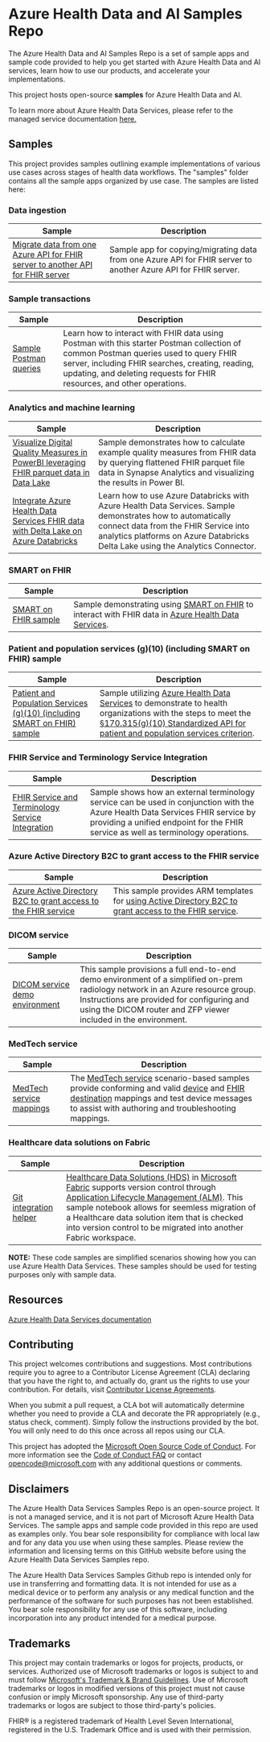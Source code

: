 # Azure Health Data and AI Samples Repo

The Azure Health Data and AI Samples Repo is a set of sample apps and sample code provided to help you get started with Azure Health Data and AI services, learn how to use our products, and accelerate your implementations.

This project hosts open-source **samples** for Azure Health Data and AI.

To learn more about Azure Health Data Services, please refer to the managed service documentation [here.](https://learn.microsoft.com/azure/healthcare-apis/healthcare-apis-overview)

## Samples

This project provides samples outlining example implementations of various use cases across stages of health data workflows. The "samples" folder contains all the sample apps organized by use case. The samples are listed here:

<!---
### Data ingestion into Health Data Services

|Sample|Description|
| --- | --- |
| [Sample HL7v2 Data Ingestion Pipeline]() | Sample app that shows how to ingest HL7v2 data into FHIR server, including conversion and validation. |

### Analytics and machine learning

|Sample|Description|
| --- | --- |
| FHIR Delta Lake with Databricks | End-to-end sample showing data from FHIR Service into Databricks Delta Lake Bronze, Silver, and Gold Levels |
| PowerBI Dashboard using Analytics pipelines | Sample showing how to query FHIR data in Parquet file format (in Azure Data LAke) and Serverless SQL tables to calculate digital quality measures and visualize stratified measure data in PowerBI.|

### Other integrations
|Sample|Description|
| --- | --- |
| FHIR to HL7v2 format for ingestion back into an EHR (coming soon)| Sample to convert FHIR data to HL7v2 format suitable for ingestion into an EHR. |

--->

### Data ingestion

|Sample|Description|
| --- | --- |
| [Migrate data from one Azure API for FHIR server to another API for FHIR server](samples/fhir-to-fhir/api-for-fhir-to-api-for-fhir) | Sample app for copying/migrating data from one Azure API for FHIR server to another Azure API for FHIR server. |

### Sample transactions

|Sample|Description|
| --- | --- |
| [Sample Postman queries](samples/sample-postman-queries) | Learn how to interact with FHIR data using Postman with this starter Postman collection of common Postman queries used to query FHIR server, including FHIR searches, creating, reading, updating, and deleting requests for FHIR resources, and other operations.|

### Analytics and machine learning

|Sample|Description|
| --- | --- |
| [Visualize Digital Quality Measures in PowerBI leveraging FHIR parquet data in Data Lake](samples/analytics-visualization) | Sample demonstrates how to calculate example quality measures from FHIR data by querying flattened FHIR parquet file data in Synapse Analytics and visualizing the results in Power BI.|
| [Integrate Azure Health Data Services FHIR data with Delta Lake on Azure Databricks](samples/azuredatabricks-deltalake/) | Learn how to use Azure Databricks with Azure Health Data Services. Sample demonstrates how to automatically connect data from the FHIR Service into analytics platforms on Azure Databricks Delta Lake using the Analytics Connector. |

### SMART on FHIR

|Sample|Description|
| --- | --- |
| [SMART on FHIR sample](samples/smartonfhir) | Sample demonstrating using [SMART on FHIR](http://hl7.org/fhir/smart-app-launch/index.html) to interact with FHIR data in [Azure Health Data Services](https://learn.microsoft.com/azure/healthcare-apis/fhir/smart-on-fhir).|

### Patient and population services (g)(10) (including SMART on FHIR) sample

|Sample|Description|
| --- | --- |
| [Patient and Population Services (g)(10) (including SMART on FHIR) sample](samples/patientandpopulationservices-smartonfhir-oncg10) | Sample utilizing [Azure Health Data Services](https://learn.microsoft.com/azure/healthcare-apis/fhir/smart-on-fhir) to demonstrate to health organizations with the steps to meet the [§170.315(g)(10) Standardized API for patient and population services criterion](https://www.healthit.gov/test-method/standardized-api-patient-and-population-services#ccg).|

### FHIR Service and Terminology Service Integration

|Sample|Description|
| --- | --- |
| [FHIR Service and Terminology Service Integration](/samples/fhir-terminology-service-integration/) | Sample shows how an external terminology service can be used in conjunction with the Azure Health Data Services FHIR service by providing a unified endpoint for the FHIR service as well as terminology operations. |

### Azure Active Directory B2C to grant access to the FHIR service

|Sample|Description|
|------|-----------|
|[Azure Active Directory B2C to grant access to the FHIR service](/samples/fhir-aad-b2c/)| This sample provides ARM templates for [using Active Directory B2C to grant access to the FHIR service](https://learn.microsoft.com/azure/healthcare-apis/fhir/azure-ad-b2c-setup).

### DICOM service

|Sample|Description|
| --- | --- |
| [DICOM service demo environment](/samples/dicom-demo-env/) | This sample provisions a full end-to-end demo environment of a simplified on-prem radiology network in an Azure resource group. Instructions are provided for configuring and using the DICOM router and ZFP viewer included in the environment. |

### MedTech service

|Sample|Description|
|------|-----------|
|[MedTech service mappings](/samples/medtech-service-mappings/)|The [MedTech service](https://learn.microsoft.com/azure/healthcare-apis/iot/overview) scenario-based samples provide conforming and valid [device](https://learn.microsoft.com/azure/healthcare-apis/iot/overview-of-device-mapping) and [FHIR destination](https://learn.microsoft.com/azure/healthcare-apis/iot/overview-of-fhir-destination-mapping) mappings and test device messages to assist with authoring and troubleshooting mappings.|

### Healthcare data solutions on Fabric

|Sample|Description|
|------|-----------|
|[Git integration helper](/samples/fabric-healthcare-data-solutions/sample-notebooks/git_integration_helper.ipynb)|[Healthcare Data Solutions (HDS)](https://learn.microsoft.com/en-us/industry/healthcare/healthcare-data-solutions/overview) in [Microsoft Fabric](https://learn.microsoft.com/en-us/fabric/get-started/microsoft-fabric-overview) supports version control through [Application Lifecycle Management (ALM)](https://learn.microsoft.com/en-us/fabric/cicd/git-integration/intro-to-git-integration?tabs=azure-devops). This sample notebook allows for seemless migration of a Healthcare data solution item that is checked into version control to be migrated into another Fabric workspace.|

**NOTE:** These code samples are simplified scenarios showing how you can use Azure Health Data Services. These samples should be used for testing purposes only with sample data.

## Resources

[Azure Health Data Services documentation](https://learn.microsoft.com/azure/healthcare-apis/healthcare-apis-overview)

## Contributing

This project welcomes contributions and suggestions.  Most contributions require you to agree to a
Contributor License Agreement (CLA) declaring that you have the right to, and actually do, grant us
the rights to use your contribution. For details, visit [Contributor License Agreements](https://cla.opensource.microsoft.com).

When you submit a pull request, a CLA bot will automatically determine whether you need to provide
a CLA and decorate the PR appropriately (e.g., status check, comment). Simply follow the instructions
provided by the bot. You will only need to do this once across all repos using our CLA.

This project has adopted the [Microsoft Open Source Code of Conduct](https://opensource.microsoft.com/codeofconduct/).
For more information see the [Code of Conduct FAQ](https://opensource.microsoft.com/codeofconduct/faq/) or
contact [opencode@microsoft.com](mailto:opencode@microsoft.com) with any additional questions or comments.

## Disclaimers

The Azure Health Data Services Samples Repo is an open-source project. It is not a managed service, and it is not part of Microsoft Azure Health Data Services. The sample apps and sample code provided in this repo are used as examples only. You bear sole responsibility for compliance with local law and for any data you use when using these samples. Please review the information and licensing terms on this GitHub website before using the Azure Health Data Services Samples repo.

The Azure Health Data Services Samples Github repo is intended only for use in transferring and formatting data. It is not intended for use as a medical device or to perform any analysis or any medical function and the performance of the software for such purposes has not been established. You bear sole responsibility for any use of this software, including incorporation into any product intended for a medical purpose.

## Trademarks

This project may contain trademarks or logos for projects, products, or services. Authorized use of Microsoft trademarks or logos is subject to and must follow
[Microsoft's Trademark & Brand Guidelines](https://www.microsoft.com/legal/intellectualproperty/trademarks/usage/general).
Use of Microsoft trademarks or logos in modified versions of this project must not cause confusion or imply Microsoft sponsorship.
Any use of third-party trademarks or logos are subject to those third-party's policies.

FHIR® is a registered trademark of Health Level Seven International, registered in the U.S. Trademark Office and is used with their permission.
